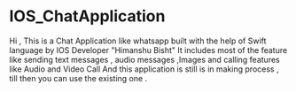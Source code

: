 # IOS_ChatApplication
Hi , This is a Chat Application like whatsapp built with the help of Swift language by IOS Developer "Himanshu Bisht" 
It includes most of the feature like sending text messages , audio messages ,Images and calling features like Audio and Video Call 
And this application is still is in making process , till then you can use the existing one . 

